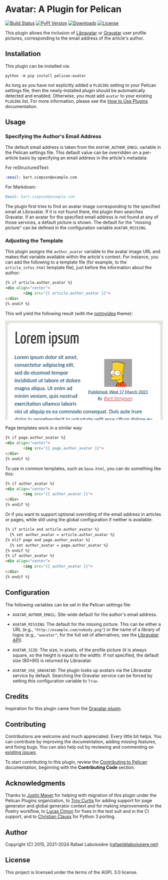 Avatar: A Plugin for Pelican
============================

[![Build Status](https://img.shields.io/github/actions/workflow/status/pelican-plugins/avatar/main.yml?branch=main)](https://github.com/pelican-plugins/avatar/actions)
[![PyPI Version](https://img.shields.io/pypi/v/pelican-avatar)](https://pypi.org/project/pelican-avatar/)
[![Downloads](https://img.shields.io/pypi/dm/pelican-avatar)](https://pypi.org/project/pelican-avatar/)
[![License](https://img.shields.io/pypi/l/pelican-avatar?color=blue)](https://www.gnu.org/licenses/agpl-3.0.en.html)

This plugin allows the inclusion of [Libravatar][] or [Gravatar][] user profile pictures, corresponding to the email address of the article's author.

[Libravatar]: http://www.libravatar.org
[Gravatar]: http://www.gravatar.com

Installation
------------

This plugin can be installed via:

    python -m pip install pelican-avatar

As long as you have not explicitly added a `PLUGINS` setting to your Pelican settings file, then the newly-installed plugin should be automatically detected and enabled. Otherwise, you must add `avatar` to your existing `PLUGINS` list. For more information, please see the [How to Use Plugins](https://docs.getpelican.com/en/latest/plugins.html#how-to-use-plugins) documentation.

Usage
-----

### Specifying the Author's Email Address

The default email address is taken from the `AVATAR_AUTHOR_EMAIL` variable in the Pelican settings file. This default value can be overridden on a per-article basis by specifying an email address in the article's metadata:

For reStructuredText:

```rst
:email: bart.simpson@example.com
```

For Markdown:

```markdown
Email: bart.simpson@example.com
```

The plugin first tries to find an avatar image corresponding to the specified email at Libravatar. If it is not found there, the plugin then searches Gravatar. If an avatar for the specified email address is not found at any of those services, a default picture is shown. The default for the "missing picture" can be defined in the configuration variable `AVATAR_MISSING`.

### Adjusting the Template

This plugin assigns the `author_avatar` variable to the avatar image URL and makes that variable available within the article's context. For instance, you can add the following to a template file (for example, to the `article_infos.html` template file), just before the information about the author:

```html
{% if article.author_avatar %}
<div align="center">
        <img src="{{ article.author_avatar }}">
</div>
{% endif %}

```

This will yield the following result (with the [notmyidea][] theme):

![figure](https://github.com/pelican-plugins/avatar/raw/main/avatar-example.png)

[notmyidea]: https://github.com/getpelican/pelican/tree/master/pelican/themes/notmyidea

Page templates work in a similar way:

```html
{% if page.author_avatar %}
<div align="center">
        <img src="{{ page.author_avatar }}">
</div>
{% endif %}
```

To use in common templates, such as `base.html`, you can do something like this:

```html
{% if author_avatar %}
<div align="center">
        <img src="{{ author_avatar }}">
</div>
{% endif %}
```

Or if you want to support optional overriding of the email address in articles or pages, while still using the global configuration if neither is available:

```html
{% if article and article.author_avatar %}
  {% set author_avatar = article.author_avatar %}
{% elif page and page.author_avatar %}
  {% set author_avatar = page.author_avatar %}
{% endif %}
{% if author_avatar %}
<div align="center">
        <img src="{{ author_avatar }}">
</div>
{% endif %}
```

Configuration
-------------

The following variables can be set in the Pelican settings file:

- `AVATAR_AUTHOR_EMAIL`: Site-wide default for the author's email address.

- `AVATAR_MISSING`: The default for the missing picture. This can be either a URL (e.g., `"http://example.com/nobody.png"`) or the name of a library of logos (e.g., `"wavatar"`; for the full set of alternatives, see the [Libravatar API](https://wiki.libravatar.org/api/)).

- `AVATAR_SIZE`: The size, in pixels, of the profile picture (it is always square, so the height is equal to the width). If not specified, the default size (80×80) is returned by Libravatar.

- `AVATAR_USE_GRAVATAR`: The plugin looks up avatars via the Libravatar service by default. Searching the Gravatar service can be forced by setting this configuration variable to `True`.

Credits
-------

Inspiration for this plugin came from the [Gravatar plugin](https://github.com/getpelican/pelican-plugins/tree/master/gravatar).

Contributing
------------

Contributions are welcome and much appreciated. Every little bit helps. You can contribute by improving the documentation, adding missing features, and fixing bugs. You can also help out by reviewing and commenting on [existing issues][].

To start contributing to this plugin, review the [Contributing to Pelican][] documentation, beginning with the **Contributing Code** section.

[existing issues]: https://github.com/pelican-plugins/avatar/issues
[Contributing to Pelican]: https://docs.getpelican.com/en/latest/contribute.html

Acknowledgments
---------------

Thanks to [Justin Mayer][] for helping with migration of this plugin under the Pelican Plugins organization, to [Troy Curtis][] for adding support for page generator and global generator context and for making improvements in the Poetry workflow, to [Lucas Cimon][] for fixes in the test suit and in the CI support, and to [Christian Clauss][] for Python 3 porting.

[Justin Mayer]: https://github.com/justinmayer
[Troy Curtis]: https://github.com/troycurtisjr
[Lucas Cimon]: https://github.com/Lucas-C
[Christian Clauss]: https://github.com/cclauss

Author
------

Copyright (C) 2015, 2021-2024  Rafael Laboissière (<rafael@laboissiere.net>)

License
-------

This project is licensed under the terms of the AGPL 3.0 license.
